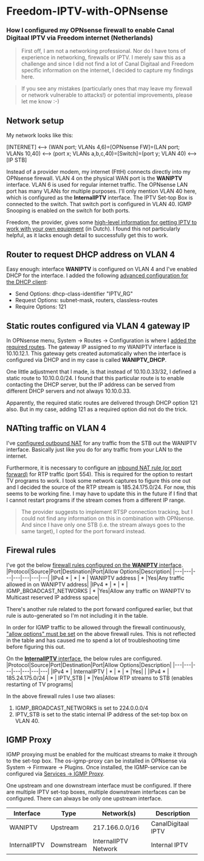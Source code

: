 # Freedom-IPTV-with-OPNsense
### How I configured my OPNsense firewall to enable Canal Digitaal IPTV via Freedom internet (Netherlands)
   

>First off, I am not a networking professional. Nor do I have tons of experience in networking, firewalls or IPTV. I merely saw this as a challenge and since I did not find a lot of Canal Digitaal and Freedom specific information on the internet, I decided to capture my findings here.  

>If you see any mistakes (particularly ones that may leave my firewall or network vulnerable to attacks!) or potential improvements, please let me know :-)

## Network setup
My network looks like this:

[INTERNET] <--> (WAN port; VLANs 4,6)=[OPNsense FW]=(LAN port; VLANs 10,40) <--> (port x; VLANs a,b,c,40)=[Switch]=(port y; VLAN 40) <--> [IP STB] 

Instead of a provider modem, my internet (FttH) connects directly into my OPNsense firewall. VLAN 4 on the physical WAN port is the **WANIPTV** interface. VLAN 6 is used for regular internet traffic. The OPNsense LAN port has many VLANs for multiple purposes. I'll only mention VLAN 40 here, which is configured as the **InternalIPTV** interface.
The IPTV Set-top Box is connected to the switch. That switch port is configured in VLAN 40. IGMP Snooping is enabled on the switch for both ports.

Freedom, the provider, gives some [high-level information for getting IPTV to work with your own equipment](https://www.freedom.nl/helpdesk/internet/algemene-instellingen#televisie) (in Dutch). I found this not particularly helpful, as it lacks enough detail to successfully get this to work. 

## Router to request DHCP address on VLAN 4

Easy enough: interface **WANIPTV** is configured on VLAN 4 and I've enabled DHCP for the interface. I added the following [advanced configuration for the DHCP client](/images/WANIPTV_DHCP_AdvancedConfig.png):

* Send Options: dhcp-class-identifier "IPTV_RG"
* Request Options: subnet-mask, routers, classless-routes
* Require Options: 121

## Static routes configured via VLAN 4 gateway IP

In OPNsense menu, System -> Routes -> Configuration is where I [added the required routes](/images/WANIPTV_StaticRoutes.png). The gateway IP assigned to my WANIPTV interface is 10.10.12.1. This gateway gets created automatically when the interface is configured via DHCP and in my case is called **WANIPTV_DHCP**.

One little adjustment that I made, is that instead of 10.10.0.33/32, I defined a static route to 10.10.0.0/24. I found that this particular route is to enable contacting the DHCP server, but the IP address can be served from different DHCP servers and not always 10.10.0.33. 

Apparently, the required static routes are delivered through DHCP option 121 also. But in my case, adding 121 as a required option did not do the trick.


## NATting traffic on VLAN 4

I've [configured outbound NAT](/images/WANIPTV_OutboundNAT.png) for any traffic from the STB out the WANIPTV interface. Basically just like you do for any traffic from your LAN to the internet.

Furthermore, it is necessary to configure an [inbound NAT rule (or port forward)](/images/WANIPTV_PortForward.png) for RTP traffic (port 554). This is required for the option to restart TV programs to work.
I took some network captures to figure this one out and I decided the source of the RTP stream is 185.24.175.0/24. For now, this seems to be working fine. I may have to update this in the future if I find that I cannot restart programs if the stream comes from a different IP range.

  > The provider suggests to implement RTSP connection tracking, but I could not find any information on this in combination with OPNsense. And since I have only one STB (i.e. the stream always goes to the same target), I opted for the port forward instead.


## Firewal rules

I've got the below [firewall rules configured on the **WANIPTV** interface](/images/WANIPTV_FWrules.png).
|Protocol|Source|Port|Destination|Port|Allow Options|Description|
|---|---|---|---|---|---|---|
|IPv4 * | * | * | WANIPTV address | * |Yes|Any traffic allowed in on WANIPTV address|
|IPv4 * | * | * | IGMP_BROADCAST_NETWORKS | * |Yes|Allow any traffic on WANIPTV to Multicast reserved IP address space|

There's another rule related to the port forward configured earlier, but that rule is auto-generated so I'm not including it in the table.

In order for IGMP traffic to be allowed through the firewall continuously, ["allow options" must be set](/images/FWrules_AllowOptions.png) on the above firewall rules. This is not reflected in the table and has caused me to spend a lot of troubleshooting time before figuring this out.

On the [**InternalIPTV** interface](/images/InternalIPTV_FWrules.png), the below rules are configured.
|Protocol|Source|Port|Destination|Port|Allow Options|Description|
|---|---|---|---|---|---|---|
|IPv4 * | InternalIPTV | * | * | * |Yes| |
|IPv4 * | 185.24.175.0/24 | * | IPTV_STB | * |Yes|Allow RTP streams to STB (enables restarting of TV programs|

In the above firewall rules I use two aliases:
1. IGMP_BROADCAST_NETWORKS is set to 224.0.0.0/4
2. IPTV_STB is set to the static internal IP address of the set-top box on VLAN 40.

## IGMP Proxy
IGMP proxying must be enabled for the multicast streams to make it through to the set-top box.
The os-igmp-proxy can be installed in OPNsense via System -> Firmware -> Plugins. Once installed, the IGMP-service can be configured via [Services -> IGMP Proxy](/images/IGMP_Proxy.png).

One upstream and one downstream interface must be configured. If there are multiple IPTV set-top boxes, multiple downstream interfaces can be configured. There can always be only one upstream interface.
    

|Interface|Type|Network(s)|Description|
|---|---|---|---|
|WANIPTV|Upstream|217.166.0.0/16|CanalDigitaal IPTV|
|InternalIPTV|Downstream|InternalIPTV Network|Internal IPTV|
